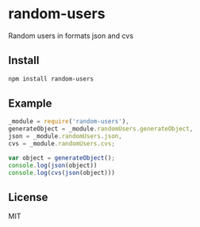 # random-users

Random users in formats json and cvs

## Install

```bash
npm install random-users
```

## Example

```javascript
_module = require('random-users'),
generateObject = _module.randomUsers.generateObject,
json = _module.randomUsers.json,
cvs = _module.randomUsers.cvs;

var object = generateObject();
console.log(json(object))
console.log(cvs(json(object)))
```

## License

MIT
